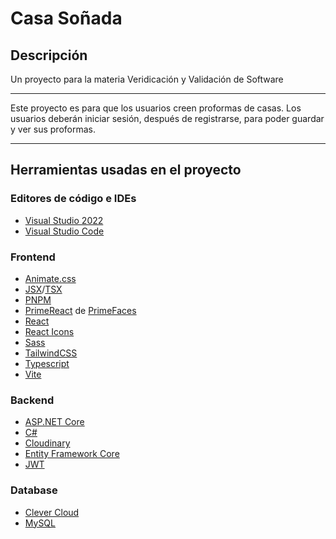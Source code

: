 # Casa Soñada

## Descripción

Un proyecto para la materia Veridicación y Validación de Software

---

Este proyecto es para que los usuarios creen proformas de casas. Los usuarios deberán iniciar sesión, después de registrarse, para poder guardar y ver sus proformas.

---

## Herramientas usadas en el proyecto

### Editores de código e IDEs

- [Visual Studio 2022](https://visualstudio.microsoft.com/vs/)
- [Visual Studio Code](https://code.visualstudio.com/)

### Frontend

- [Animate.css](https://animate.style/)
- [JSX](https://beta.reactjs.org/learn/writing-markup-with-jsx)/[TSX](https://www.typescriptlang.org/docs/handbook/react.html)
- [PNPM](https://pnpm.io/)
- [PrimeReact](https://primereact.org/) de [PrimeFaces](https://www.primefaces.org/)
- [React](https://reactjs.org/)
- [React Icons](https://react-icons.github.io/react-icons/)
- [Sass](https://sass-lang.com/)
- [TailwindCSS](https://tailwindcss.com/)
- [Typescript](https://www.typescriptlang.org/)
- [Vite](https://vitejs.dev/)

### Backend

- [ASP.NET Core](https://learn.microsoft.com/en-us/aspnet/core/introduction-to-aspnet-core?view=aspnetcore-7.0)
- [C#](https://learn.microsoft.com/en-us/dotnet/csharp/)
- [Cloudinary](https://cloudinary.com/)
- [Entity Framework Core](https://learn.microsoft.com/en-us/ef/core/)
- [JWT](https://jwt.io/)

### Database

- [Clever Cloud](https://www.clever-cloud.com/)
- [MySQL](https://www.mysql.com/)
